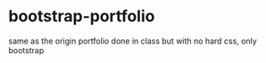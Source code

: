 # bootstrap-portfolio
same as the origin portfolio done in class but with no hard css, only bootstrap
